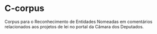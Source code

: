 # C-corpus

Corpus para o Reconhecimento de Entidades Nomeadas em comentários relacionados aos projetos de lei no portal da Câmara dos Deputados.
